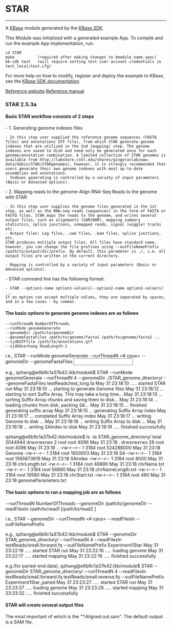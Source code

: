 
# STAR
---

A [KBase](https://kbase.us) module generated by the [KBase SDK](https://github.com/kbase/kb_sdk).


This Module was initialized with a generated example App.  To compile and run the
example App implementation, run:

    cd STAR
    make          (required after making changes to $module_name.spec)
    kb-sdk test   (will require setting test user account credentials in test_local/test.cfg)

For more help on how to modify, register and deploy the example to KBase, see the
[KBase SDK documentation](https://github.com/kbase/kb_sdk).

[Reference website](https://github.com/alexdobin/STAR)
[Reference manual](https://github.com/alexdobin/STAR/blob/master/doc/STARmanual.pdf)

<h3>STAR 2.5.3a</h3>
<h4>Basic STAR workflow consists of 2 steps</h4>
<p>
  -  1. Generating genome indexes files

	- In this step user supplied the reference genome sequences (FASTA files) and annotations GTF file), from which STAR generate genome indexes that are utilized in the 2nd (mapping) step. The genome indexes are saved to disk and need only be generated once for each genome/annotation combination. A limited collection of STAR genomes is available from http://labshare.cshl.edu/shares/gingeraslab/www-data/dobin/STAR/STARgenomes/, however, it is strongly recommended that users generate their own genome indexes with most up-to-date assemblies and annotations.
	- Indexes generating is controlled by a variety of input parameters (Basic or Advanced options).
</p>
<p>
  -  2. Mapping reads to the genome-Align RNA-Seq Reads to the genome with STAR

	- In this step user supplies the genome files generated in the 1st step, as well as the RNA-seq reads (sequences) in the form of FASTA or FASTQ files. STAR maps the reads to the genome, and writes several output files, such as alignments (SAM/BAM), mapping summary statistics, splice junctions, unmapped reads, signal (wiggle) tracks etc. 
	- Output files: Log files, .sam files, .bam files, splice junctions, etc.
	STAR produces multiple output files. All files have standard name, however, you can change the file prefixes using --outFileNamePrefix /path/to/output/dir/prefix. By default, this parameter is ./, i.e. all output files are written in the current directory. 

	- Mapping is controlled by a variety of input parameters (Basic or Advanced options).
</p>
<p>
  -  STAR command line has the following format:

	- STAR --option1-name option1-value(s)--option2-name option2-value(s) ...
	If an option can accept multiple values, they are separated by spaces, and in a few cases - by commas.
</p>

<h4>The basic options to generate genome indexes are as follows</h4>
<p>

    --runThreadN NumberOfThreads
    --runMode genomeGenerate
    --genomeDir /path/to/genomeDir
    --genomeFastaFiles /path/to/genome/fasta1 /path/to/genome/fasta2 ...
    --sjdbGTFfile /path/to/annotations.gtf
    --sjdbOverhang ReadLength-1

   i.e., 
   STAR  --runMode genomeGenerate --runThreadN <# cpus> --genomeDir <genome output directory> --genomeFastaFiles <input Genome FASTA file>

   e.g.,
   qzhang@e6b9c1a37b42:/kb/module$ STAR  --runMode genomeGenerate --runThreadN 4 --genomeDir ./STAR_genome_directory/ --genomeFastaFiles testReads/test_long.fa
May 31 23:18:10 ..... started STAR run
May 31 23:18:10 ... starting to generate Genome files
May 31 23:18:12 ... starting to sort Suffix Array. This may take a long time...
May 31 23:18:13 ... sorting Suffix Array chunks and saving them to disk...
May 31 23:18:14 ... loading chunks from disk, packing SA...
May 31 23:18:15 ... finished generating suffix array
May 31 23:18:15 ... generating Suffix Array index
May 31 23:18:17 ... completed Suffix Array index
May 31 23:18:17 ... writing Genome to disk ...
May 31 23:18:18 ... writing Suffix Array to disk ...
May 31 23:18:18 ... writing SAindex to disk
May 31 23:18:19 ..... finished successfully

qzhang@e6b9c1a37b42:/kb/module$ ls -la STAR_genome_directory/
total 2044944
drwxrwxrwx  2 root root       4096 May 31 23:18 .
drwxrwxrwx 28 root root       4096 May 31 23:18 ..
-rw-r--r--  1 3184 root  524288000 May 31 23:18 Genome
-rw-r--r--  1 3184 root    1650003 May 31 23:18 SA
-rw-r--r--  1 3184 root 1565873619 May 31 23:18 SAindex
-rw-r--r--  1 3184 root       8000 May 31 23:18 chrLength.txt
-rw-r--r--  1 3184 root      48890 May 31 23:18 chrName.txt
-rw-r--r--  1 3184 root      56890 May 31 23:18 chrNameLength.txt
-rw-r--r--  1 3184 root      19580 May 31 23:18 chrStart.txt
-rw-r--r--  1 3184 root        490 May 31 23:18 genomeParameters.txt
</p>


<h4>The basic options to run a mapping job are as follows</h4>
<p>

--runThreadN NumberOfThreads
--genomeDir /path/to/genomeDir
--readFilesIn /path/to/read1 [/path/to/read2 ]

  i.e., 
  STAR --genomeDir <Directory with the Genome Index>  --runThreadN <# cpus> --readFilesIn <FASTQ file> --outFileNamePrefix <OutputPrefix>
  
  e.g.,
  qzhang@e6b9c1a37b42:/kb/module$ STAR --genomeDir STAR_genome_directory/  --runThreadN 4 --readFilesIn testReads/small.forward.fq --outFileNamePrefix Experiment1Star
May 31 23:22:16 ..... started STAR run
May 31 23:22:16 ..... loading genome
May 31 23:22:17 ..... started mapping
May 31 23:22:19 ..... finished successfully

  e.g.(for paried-end data),
  qzhang@e6b9c1a37b42:/kb/module$ STAR --genomeDir STAR_genome_directory/  --runThreadN 4 --readFilesIn testReads/small.forward.fq testReads/small.reverse.fq --outFileNamePrefix Experiment1Star_paired
May 31 23:23:27 ..... started STAR run
May 31 23:23:27 ..... loading genome
May 31 23:23:28 ..... started mapping
May 31 23:23:32 ..... finished successfully
</p>

<h4>STAR will create several output files</h4>
<p>

The most important of which is the "*.Aligned.out.sam". The default output is a SAM file.
</p>

